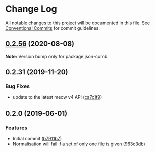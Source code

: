 # Change Log

All notable changes to this project will be documented in this file.
See [Conventional Commits](https://conventionalcommits.org) for commit guidelines.

## [0.2.56](https://gitlab.com/codsen/codsen/compare/json-comb@0.2.55...json-comb@0.2.56) (2020-08-08)

**Note:** Version bump only for package json-comb





## 0.2.31 (2019-11-20)

### Bug Fixes

- update to the latest meow v4 API ([ca7c1f9](https://gitlab.com/codsen/codsen/commit/ca7c1f9b1e28dd7540442fa19f9ca4b7855b9e34))

## 0.2.0 (2019-06-01)

### Features

- Initial commit ([b7911b7](https://gitlab.com/codsen/codsen/commit/b7911b7))
- Normalisation will fail if a set of only one file is given ([963c3db](https://gitlab.com/codsen/codsen/commit/963c3db))

